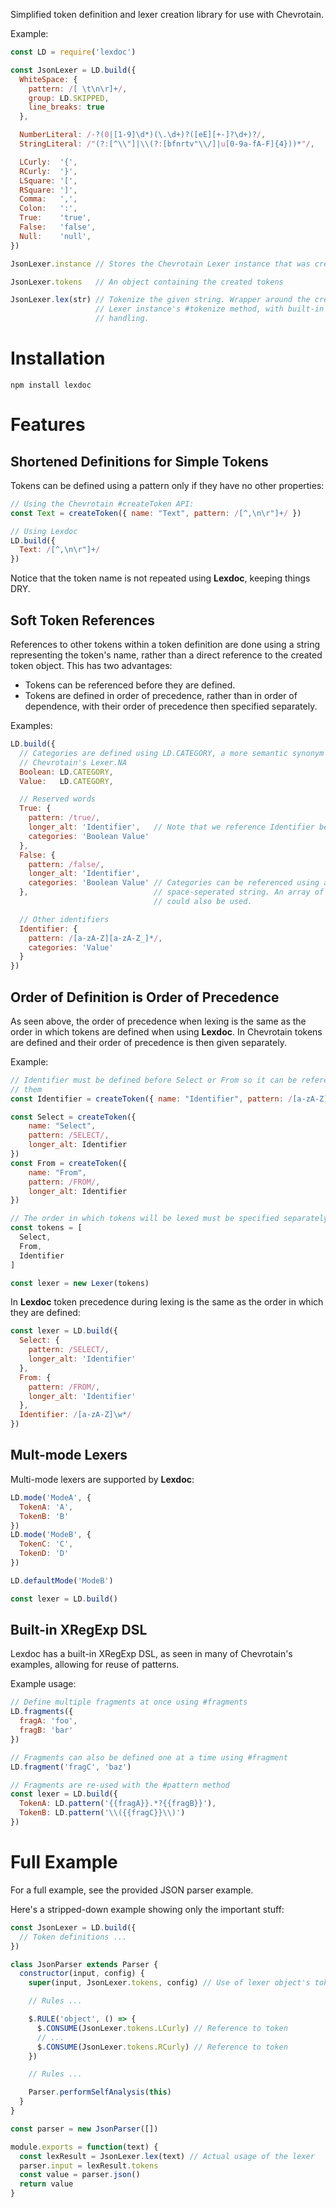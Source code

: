 Simplified token definition and lexer creation library for use with Chevrotain.

Example:

```js
const LD = require('lexdoc')

const JsonLexer = LD.build({
  WhiteSpace: {
    pattern: /[ \t\n\r]+/,
    group: LD.SKIPPED,
    line_breaks: true
  },

  NumberLiteral: /-?(0|[1-9]\d*)(\.\d+)?([eE][+-]?\d+)?/,
  StringLiteral: /"(?:[^\\"]|\\(?:[bfnrtv"\\/]|u[0-9a-fA-F]{4}))*"/,

  LCurly:  '{',
  RCurly:  '}',
  LSquare: '[',
  RSquare: ']',
  Comma:   ',',
  Colon:   ':',
  True:    'true',
  False:   'false',
  Null:    'null',
})

JsonLexer.instance // Stores the Chevrotain Lexer instance that was created

JsonLexer.tokens   // An object containing the created tokens

JsonLexer.lex(str) // Tokenize the given string. Wrapper around the created
                   // Lexer instance's #tokenize method, with built-in error
                   // handling.
```

# Installation

```shell
npm install lexdoc
```

# Features

## Shortened Definitions for Simple Tokens

Tokens can be defined using a pattern only if they have no other properties:

```js
// Using the Chevrotain #createToken API:
const Text = createToken({ name: "Text", pattern: /[^,\n\r"]+/ })

// Using Lexdoc
LD.build({
  Text: /[^,\n\r"]+/
})
```

Notice that the token name is not repeated using **Lexdoc**, keeping things DRY.

## Soft Token References

References to other tokens within a token definition are done using a string
representing the token's name, rather than a direct reference to the created
token object. This has two advantages:

* Tokens can be referenced before they are defined.
* Tokens are defined in order of precedence, rather than in order of dependence,
with their order of precedence then specified separately.

Examples:

```js
LD.build({
  // Categories are defined using LD.CATEGORY, a more semantic synonym for
  // Chevrotain's Lexer.NA
  Boolean: LD.CATEGORY,
  Value:   LD.CATEGORY,

  // Reserved words
  True: {
    pattern: /true/,
    longer_alt: 'Identifier',   // Note that we reference Identifier before it's defined
    categories: 'Boolean Value'
  },
  False: {
    pattern: /false/,
    longer_alt: 'Identifier',
    categories: 'Boolean Value' // Categories can be referenced using a
  },                            // space-seperated string. An array of strings
                                // could also be used.

  // Other identifiers
  Identifier: {
    pattern: /[a-zA-Z][a-zA-Z_]*/,
    categories: 'Value'
  }
})
```

## Order of Definition is Order of Precedence

As seen above, the order of precedence when lexing is the same as the order in
which tokens are defined when using **Lexdoc**. In Chevrotain tokens are defined
and their order of precedence is then given separately.

Example:

```js
// Identifier must be defined before Select or From so it can be referenced by
// them
const Identifier = createToken({ name: "Identifier", pattern: /[a-zA-Z]\w*/ })

const Select = createToken({
    name: "Select",
    pattern: /SELECT/,
    longer_alt: Identifier
})
const From = createToken({
    name: "From",
    pattern: /FROM/,
    longer_alt: Identifier
})

// The order in which tokens will be lexed must be specified separately
const tokens = [
  Select,
  From,
  Identifier
]

const lexer = new Lexer(tokens)
```

In **Lexdoc** token precedence during lexing is the same as the order in which they
are defined:

```js
const lexer = LD.build({
  Select: {
    pattern: /SELECT/,
    longer_alt: 'Identifier'
  },
  From: {
    pattern: /FROM/,
    longer_alt: 'Identifier'
  },
  Identifier: /[a-zA-Z]\w*/
})
```

## Mult-mode Lexers

Multi-mode lexers are supported by **Lexdoc**:

```js
LD.mode('ModeA', {
  TokenA: 'A',
  TokenB: 'B'
})
LD.mode('ModeB', {
  TokenC: 'C',
  TokenD: 'D'
})

LD.defaultMode('ModeB')

const lexer = LD.build()
```

## Built-in XRegExp DSL

Lexdoc has a built-in XRegExp DSL, as seen in many of Chevrotain's examples,
allowing for reuse of patterns.

Example usage:

```js
// Define multiple fragments at once using #fragments
LD.fragments({
  fragA: 'foo',
  fragB: 'bar'
})

// Fragments can also be defined one at a time using #fragment
LD.fragment('fragC', 'baz')

// Fragments are re-used with the #pattern method
const lexer = LD.build({
  TokenA: LD.pattern('{{fragA}}.*?{{fragB}}'),
  TokenB: LD.pattern('\\({{fragC}}\\)')
})
```

# Full Example

For a full example, see the provided JSON parser example.

Here's a stripped-down example showing only the important stuff:

```js
const JsonLexer = LD.build({
  // Token definitions ...
})

class JsonParser extends Parser {
  constructor(input, config) {
    super(input, JsonLexer.tokens, config) // Use of lexer object's token list

    // Rules ...

    $.RULE('object', () => {
      $.CONSUME(JsonLexer.tokens.LCurly) // Reference to token
      // ...
      $.CONSUME(JsonLexer.tokens.RCurly) // Reference to token
    })

    // Rules ...

    Parser.performSelfAnalysis(this)
  }
}

const parser = new JsonParser([])

module.exports = function(text) {
  const lexResult = JsonLexer.lex(text) // Actual usage of the lexer
  parser.input = lexResult.tokens
  const value = parser.json()
  return value
}
```
